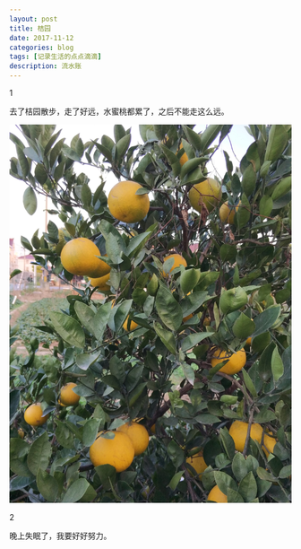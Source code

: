 ```yaml
---
layout: post
title: 桔园
date: 2017-11-12
categories: blog
tags: [记录生活的点点滴滴]
description: 流水账
---
```


1 

去了桔园散步，走了好远，水蜜桃都累了，之后不能走这么远。

![桔园](https://raw.githubusercontent.com/cksmct/MarkdownPhotos/master/IMG_20171112_162230.jpg)

2

晚上失眠了，我要好好努力。

